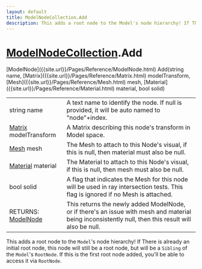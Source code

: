 ```yaml
---
layout: default
title: ModelNodeCollection.Add
description: This adds a root node to the Model's node hierarchy! If There is already an initial root node, this node will still be a root node, but will be a Sibling of the Model's RootNode. If this is the first root node added, you'll be able to access it via RootNode.
---
```

# [ModelNodeCollection]({{site.url}}/Pages/Reference/ModelNodeCollection.html).Add

<div class='signature' markdown='1'>
[ModelNode]({{site.url}}/Pages/Reference/ModelNode.html) Add(string name, [Matrix]({{site.url}}/Pages/Reference/Matrix.html) modelTransform, [Mesh]({{site.url}}/Pages/Reference/Mesh.html) mesh, [Material]({{site.url}}/Pages/Reference/Material.html) material, bool solid)
</div>

|  |  |
|--|--|
|string name|A text name to identify the node. If null is             provided, it will be auto named to "node"+index.|
|[Matrix]({{site.url}}/Pages/Reference/Matrix.html) modelTransform|A Matrix describing this node's             transform in Model space.|
|[Mesh]({{site.url}}/Pages/Reference/Mesh.html) mesh|The Mesh to attach to this Node's visual, if             this is null, then material must also be null.|
|[Material]({{site.url}}/Pages/Reference/Material.html) material|The Material to attach to this Node's             visual, if this is null, then mesh must also be null.|
|bool solid|A flag that indicates the Mesh for this node             will be used in ray intersection tests. This flag is ignored if no             Mesh is attached.|
|RETURNS: [ModelNode]({{site.url}}/Pages/Reference/ModelNode.html)|This returns the newly added ModelNode, or if there's an issue with mesh and material being inconsistently null, then this result will also be null.|

This adds a root node to the `Model`'s node hierarchy! If
There is already an initial root node, this node will still be a
root node, but will be a `Sibling` of the `Model`'s `RootNode`. If
this is the first root node added, you'll be able to access it via
`RootNode`.



